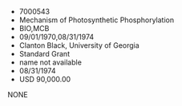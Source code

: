 * 7000543
* Mechanism of Photosynthetic Phosphorylation
* BIO,MCB
* 09/01/1970,08/31/1974
* Clanton Black, University of Georgia
* Standard Grant
*   name not available
* 08/31/1974
* USD 90,000.00

NONE